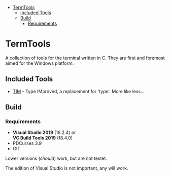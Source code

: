 - [TermTools](#termtools)
  - [Included Tools](#included-tools)
  - [Build](#build)
    - [Requirements](#requirements)

# TermTools
A collection of tools for the terminal written in C. They are first and foremost aimed for the Windows platform.

## Included Tools
- [TIM](tim/README.md) - Type IMproved, a replacement for 'type'. More like less...

## Build
### Requirements
- **Visual Studio 2019** (16.2.4) or \
  **VC Build Tools 2019** (16.4.0)
- PDCurses 3.9
- GIT

Lower versions (*should*) work, but are not testet.

The edition of Visual Studio is not important, any will work.
